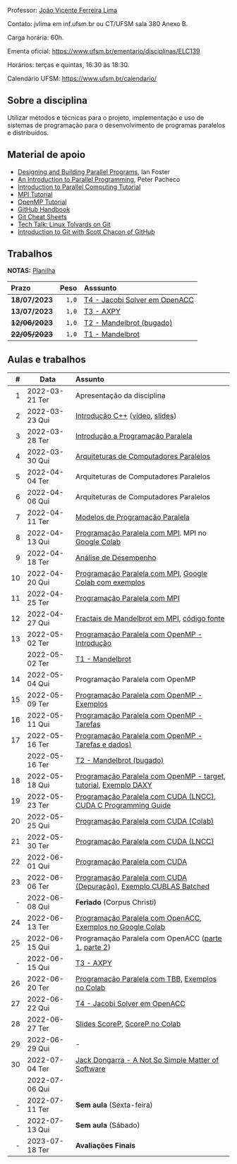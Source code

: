 Professor: [João Vicente Ferreira Lima](http://www.inf.ufsm.br/~jvlima)

Contato: jvlima em inf.ufsm.br ou CT/UFSM sala 380 Anexo B.

Carga horária: 60h.

Ementa oficial: https://www.ufsm.br/ementario/disciplinas/ELC139

Horários: terças e quintas, 16:30 às 18:30.

Calendário UFSM: https://www.ufsm.br/calendario/

## Sobre a disciplina

Utilizar métodos  e  técnicas  para  o  projeto, implementação  e  uso  de sistemas  de  programação  para  o  desenvolvimento  de  programas  paralelos   e distribuídos.

## Material de apoio

- [Designing and Building Parallel Programs](https://www.mcs.anl.gov/~itf/dbpp/), Ian Foster
- [An Introduction to Parallel Programming](https://www.cs.usfca.edu/~peter/ipp/), Peter Pacheco
- [Introduction to Parallel Computing Tutorial](https://hpc.llnl.gov/documentation/tutorials/introduction-parallel-computing-tutorial)
- [MPI Tutorial](https://hpc-tutorials.llnl.gov/mpi/)
- [OpenMP Tutorial](https://hpc-tutorials.llnl.gov/openmp/)
- [GitHub Handbook](https://guides.github.com/introduction/git-handbook/)
- [Git Cheat Sheets](https://github.github.com/training-kit/)
- [Tech Talk: Linux Tolvards on Git](http://youtu.be/4XpnKHJAok8)
- [Introduction to Git with Scott Chacon of GitHub](https://youtu.be/ZDR433b0HJY)

## Trabalhos

**NOTAS:** [Planilha](https://docs.google.com/spreadsheets/d/e/2PACX-1vRXp9Xq2Ubbh7Z4qN-b4YNI5mLyUykwnuO2fYydfsLymB27C7SeXW3leq1eeeMKTuaYcc6IZmdyIAaP/pubhtml)

| Prazo | Peso | Asssunto   |
|:---|----:|:------------------|
| **18/07/2023** | `1,0` | [T4 - Jacobi Solver em OpenACC](./trabalhos/T4)  |
| **13/07/2023** | `1,0` | [T3 - AXPY](./trabalhos/T3) |
| ~~**12/06/2023**~~ | `1,0` | [T2 - Mandelbrot (bugado)](./trabalhos/T2) |
| ~~**22/05/2023**~~ | `1,0` | [T1 - Mandelbrot](./trabalhos/T1) |

## Aulas e trabalhos

|  # | Data             | Assunto          |
|---:|------------------|:-----------------|
|  1 | 2022-03-21 Ter | Apresentação da disciplina   |
|  2 | 2022-03-23 Qui   | [Introdução C++](./aulas/introducao_cxx) ([vídeo](https://youtu.be/pB-MdBKNpNo), [slides](./aulas/02_intro_cxx/02_intro_cxx.pdf)) |
|  3 | 2022-03-28 Ter   | [Introdução a Programação Paralela](./aulas/01_progpar/01_intro_progpar.pdf) |
|  4 | 2022-03-30 Qui   | [Arquiteturas de Computadores Paralelos](./aulas/03_arquiteturas/03_arquiteturas.pdf) |
|  5 | 2022-04-04 Ter   | Arquiteturas de Computadores Paralelos  |
|  6 | 2022-04-06 Qui   | Arquiteturas de Computadores Paralelos |
|  7 | 2022-04-11 Ter   | [Modelos de Programação Paralela](./aulas/04_modelos_programacao/04_modelos_programacao.pdf) |
|  8 | 2022-04-13 Qui   | [Programação Paralela com MPI](./aulas/05_mpi/05_mpi.pdf). MPI no [Google Colab](https://colab.research.google.com/drive/16FqO4uorwcd7jUMQnHsqXWscKE2qz2Xa?usp=sharing) |
|  9 | 2022-04-18 Ter   | [Análise de Desempenho](./aulas/06_metricas/06_metricas.pdf) |
| 10 | 2022-04-20 Qui   | [Programação Paralela com MPI](./aulas/07_mpi/07_mpi.pdf), [Google Colab com exemplos](https://colab.research.google.com/drive/1E0Q20YoaT1XZJf0YDEy4NFJsf55fcr3I?usp=sharing)  |
| 11 | 2022-04-25 Ter   | [Programação Paralela com MPI](./aulas/08_mpi/08_mpi.pdf)  |
| 12 | 2022-04-27 Qui   | [Fractais de Mandelbrot em MPI](https://colab.research.google.com/drive/1g_wij0TMO1uZy2UH99Y7FCC6q-EBOr0n?usp=sharing), [código fonte](https://github.com/joao-ufsm/par2023a/tree/master/exemplos/fractal) |
| 13 | 2022-05-02 Ter   | [Programação Paralela com OpenMP - Introdução](./aulas/13_openmp/13_openmp.pdf)   |
|  | 2022-05-02 Ter   | [T1 - Mandelbrot](./trabalhos/T1) |
| 14 | 2022-05-04 Qui   | Programação Paralela com OpenMP |
| 15 | 2022-05-09 Ter   | [Programação Paralela com OpenMP - Exemplos](aulas/14_openmp/14_openmp.pdf) |
| 16 | 2022-05-11 Qui   | [Programação Paralela com OpenMP - Tarefas](https://tinyurl.com/openmp-umt-tasking) |
| 17 | 2022-05-16 Ter   | [Programação Paralela com OpenMP - Tarefas e dados)](./aulas/15_openmp/15_openmp.pdf) |
|     | 2022-05-16 Ter   | [T2 - Mandelbrot (bugado)](./trabalhos/T2) |
| 18 | 2022-05-18 Qui   | [Programação Paralela com OpenMP - target](https://www.alcf.anl.gov/sites/default/files/2020-01/OpenMP45_Bertoni.pdf), [tutorial](https://www.nersc.gov/users/training/events/introduction-to-openmp-offload-aug-sep-2022/), [Exemplo DAXY](https://blog.rwth-aachen.de/itc-events/files/2021/02/17-openmp-CT-offloading.pdf) |
| 19 | 2022-05-23 Ter   | [Programação Paralela com CUDA (LNCC)](http://www.cenapad-rj.lncc.br/tutoriais/materiais-hpc/semana-sdumont/verao2021/MC-SD03-I-2021-slides.pdf), [CUDA C Programming Guide](https://docs.nvidia.com/cuda/cuda-c-programming-guide/) |
| 20 | 2022-05-25 Qui   | [Programação Paralela com CUDA (Colab)](https://colab.research.google.com/drive/1qqaAhT33m2GjivaDCMmwiNhFDqIaALRV?usp=sharing) |
| 21 | 2022-05-30 Ter   | [Programação Paralela com CUDA (LNCC)](http://www.cenapad-rj.lncc.br/tutoriais/materiais-hpc/semana-sdumont/verao2021/MC-SD03-II-2021-slides.pdf)  |
| 22 | 2022-06-01 Qui   | [Programação Paralela com CUDA](https://developer.download.nvidia.com/video/gputechconf/gtc/2019/presentation/S9593/) | 
| 23 | 2022-06-06 Ter   | [Programação Paralela com CUDA (Depuração)](https://www.olcf.ornl.gov/wp-content/uploads/2019/08/NVIDIA-Profilers.pdf), [Exemplo CUBLAS Batched](https://colab.research.google.com/drive/1vwuGNBBJwDszxLJqfMGe4AxyZlVRegF2?usp=sharing) | 
| - | 2022-06-08 Qui   | **Feriado** (Corpus Christi)  |
| 24 | 2022-06-13 Ter   | [Programação Paralela com OpenACC](https://docs.google.com/presentation/d/1nVNP05GEzb2uACy4grNr_KwZPsiTtDBe/edit?usp=sharing&ouid=113036597464866182871&rtpof=true&sd=true), [Exemplos no Google Colab](https://colab.research.google.com/drive/1QDdHBCJeGWUL6Y7FYi1hccLuie9eVPZI?usp=sharing) |
| 25 | 2022-06-15 Qui   | Programação Paralela com OpenACC ([parte 1](https://docs.google.com/presentation/d/1nKQ9Yh51i4TD5x_Zd8l1jaDyprNqXeyZ/edit?usp=sharing&ouid=113036597464866182871&rtpof=true&sd=true), [parte 2](https://docs.google.com/presentation/d/1-CvoiQRqqnhK-MFzW0hZ7QxF0cEVJuHS/edit?usp=sharing&ouid=113036597464866182871&rtpof=true&sd=true)) |
| - | 2022-06-15 Qui   | [T3 - AXPY](./trabalhos/T3) |
| 26 | 2022-06-20 Ter   | [Programação Paralela com TBB](https://indico.cern.ch/event/403113/contributions/1847272/attachments/1124184/1604364/04_intel_tbb.pdf), [Exemplos no Colab](https://colab.research.google.com/drive/1267YsK78U8VFk3bMQAgXVKc9fpSEHVoo?usp=sharing) |
| 27 | 2022-06-22 Qui   | [T4 - Jacobi Solver em OpenACC](./trabalhos/T4) |
| 28 | 2022-06-27 Ter   | [Slides ScoreP](https://www.vi-hps.org/cms/upload/material/tw-score-p/vi-hps-tw-scorep-08_Score_P.pdf), [ScoreP no Colab](https://colab.research.google.com/drive/18dQiqufKw8kC8mpARlWb6Ow2ZRGMY2qQ?usp=sharing) |
| 29 | 2022-06-29 Qui   | - |
| 30 | 2022-07-04 Ter   | [Jack Dongarra - A Not So Simple Matter of Software](https://youtu.be/cSO0Tc2w5Dg) |
|  | 2022-07-06 Qui   | |
| - | 2022-07-11 Ter   | **Sem aula** (Sexta-feira)  |
| - | 2022-07-13 Qui   | **Sem aula** (Sábado)  |
| - | 2023-07-18 Ter | **Avaliações Finais** |
